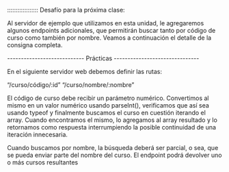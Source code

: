 :::::::::::::::::: Desafío para la próxima clase:

Al servidor de ejemplo que utilizamos en esta unidad, le agregaremos algunos endpoints adicionales, que permitirán buscar tanto por código de curso como también por nombre. Veamos a continuación el detalle de la consigna completa.


---------------------------- Prácticas -------------------------------

En el siguiente servidor web debemos definir las rutas:

“/curso/código/:id”
“/curso/nombre/:nombre”

El código de curso debe recibir un parámetro numérico. Convertimos al mismo en un valor numérico usando parseInt(), verificamos que así sea usando typeof y finalmente buscamos el curso en cuestión iterando el array. Cuando encontramos el mismo, lo agregamos al array resultado y lo retornamos como respuesta interrumpiendo la posible continuidad de una iteración innecesaria.

Cuando buscamos por nombre, la búsqueda deberá ser parcial, o sea, que se pueda enviar parte del nombre del curso. El endpoint podrá devolver uno o más cursos resultantes